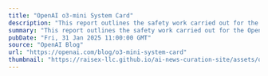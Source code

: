```yaml
---
title: "OpenAI o3-mini System Card"
description: "This report outlines the safety work carried out for the OpenAI o3-mini model, including safety evaluations, external red teaming, and Preparedness Framework evaluations."
summary: "This report outlines the safety work carried out for the OpenAI o3-mini model, including safety evaluations, external red teaming, and Preparedness Framework evaluations."
pubDate: "Fri, 31 Jan 2025 11:00:00 GMT"
source: "OpenAI Blog"
url: "https://openai.com/blog/o3-mini-system-card"
thumbnail: "https://raisex-llc.github.io/ai-news-curation-site/assets/openai_logo.png"
---
```


